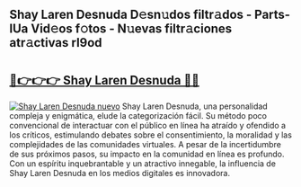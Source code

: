 ## Shay Laren Desnuda D𝚎sn𝚞dos filtr𝚊dos - Parts-lUa Vid𝚎os f𝚘tos - N𝚞evas filtr𝚊ciones atr𝚊ctivas rI9od

# <h2><a href="http://mb02euv.tromn.icu/?c=Shay+Laren+Desnuda">🔗👉👉👉 Shay Laren Desnuda 🔗🔗</a></h2>

[![Shay Laren Desnuda nuevo](https://i.imgur.com/pEAQMta.gif)](http://mb02euv.tromn.icu/?c=Shay+Laren+Desnuda)
Shay Laren Desnuda, una personalidad compleja y enigmática, elude la categorización fácil. Su método poco convencional de interactuar con el público en línea ha atraído y ofendido a los críticos, estimulando debates sobre el consentimiento, la moralidad y las complejidades de las comunidades virtuales. A pesar de la incertidumbre de sus próximos pasos, su impacto en la comunidad en línea es profundo. Con un espíritu inquebrantable y un atractivo innegable, la influencia de Shay Laren Desnuda en los medios digitales es innovadora.
